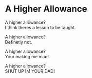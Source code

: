 # A Higher Allowance

A higher allowance?  
I think theres a lesson to be taught.  

A higher allowance?  
Definetly not.

A higher allowance?  
Your making me mad!

A higher allowance?  
SHUT UP IM YOUR DAD!
